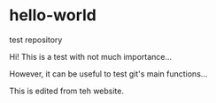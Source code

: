 # hello-world
test repository

Hi! This is a test with not much importance...

However, it can be useful to test git's main functions...

This is edited from teh website.
